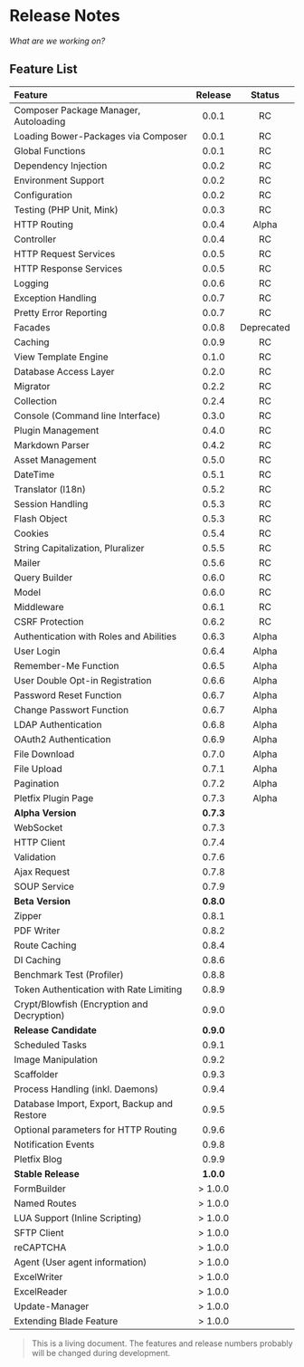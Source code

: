 # Release Notes

_What are we working on?_

## Feature List

| Feature  | Release | Status |
|:---------|:-------:|:------:|
| Composer Package Manager, Autoloading | 0.0.1 | RC |
| Loading Bower-Packages via Composer | 0.0.1 | RC | 
| Global Functions |  0.0.1 | RC |
| Dependency Injection | 0.0.2 | RC | 
| Environment Support | 0.0.2 | RC |
| Configuration | 0.0.2 | RC |
| Testing (PHP Unit, Mink) | 0.0.3 | RC |
| HTTP Routing | 0.0.4 | Alpha |
| Controller | 0.0.4 | RC |
| HTTP Request Services | 0.0.5 | RC |
| HTTP Response Services | 0.0.5 | RC |
| Logging | 0.0.6 | RC |
| Exception Handling | 0.0.7 | RC |
| Pretty Error Reporting |  0.0.7 | RC |
| Facades | 0.0.8 | Deprecated |
| Caching | 0.0.9 | RC |
| View Template Engine | 0.1.0 | RC |
| Database Access Layer | 0.2.0 | RC |
| Migrator | 0.2.2 | RC |
| Collection | 0.2.4 | RC |
| Console (Command line Interface) | 0.3.0 | RC | 
| Plugin Management | 0.4.0 | RC |
| Markdown Parser | 0.4.2 | RC |
| Asset Management | 0.5.0 | RC |
| DateTime | 0.5.1 | RC |
| Translator (l18n) | 0.5.2 | RC |
| Session Handling | 0.5.3 | RC |
| Flash Object | 0.5.3 | RC |
| Cookies | 0.5.4 | RC |
| String Capitalization, Pluralizer | 0.5.5 | RC |
| Mailer | 0.5.6 | RC |
| Query Builder | 0.6.0 | RC |
| Model | 0.6.0 | RC |
| Middleware | 0.6.1 | RC |
| CSRF Protection | 0.6.2 | RC |
| Authentication with Roles and Abilities | 0.6.3 | Alpha |
| User Login | 0.6.4 | Alpha |
| Remember-Me Function | 0.6.5| Alpha |
| User Double Opt-in Registration | 0.6.6 | Alpha |
| Password Reset Function | 0.6.7 | Alpha |
| Change Passwort Function | 0.6.7 | Alpha |
| LDAP Authentication | 0.6.8 | Alpha |
| OAuth2 Authentication | 0.6.9 | Alpha |
| File Download | 0.7.0 | Alpha |
| File Upload | 0.7.1 | Alpha |
| Pagination | 0.7.2 | Alpha |
| Pletfix Plugin Page| 0.7.3 | Alpha |
| **Alpha Version** | **0.7.3** | |
| WebSocket | 0.7.3 | |
| HTTP Client | 0.7.4 | |
| Validation| 0.7.6 | |
| Ajax Request | 0.7.8 | |
| SOUP Service | 0.7.9 | |
| **Beta Version** | **0.8.0** | |
| Zipper | 0.8.1 | |
| PDF Writer | 0.8.2 | |
| Route Caching | 0.8.4 | |
| DI Caching | 0.8.6 | |
| Benchmark Test (Profiler) | 0.8.8 | |
| Token Authentication with Rate Limiting | 0.8.9 | |
| Crypt/Blowfish (Encryption and Decryption) | 0.9.0 | |
| **Release Candidate** | **0.9.0** | |
| Scheduled Tasks | 0.9.1 | |
| Image Manipulation | 0.9.2 | |
| Scaffolder | 0.9.3 | |
| Process Handling (inkl. Daemons) | 0.9.4 | |
| Database Import, Export, Backup and Restore | 0.9.5 | |
| Optional parameters for HTTP Routing | 0.9.6 | |
| Notification Events | 0.9.8 | |
| Pletfix Blog| 0.9.9 | |
| **Stable Release** | **1.0.0** | |
| FormBuilder| &gt; 1.0.0 | |
| Named Routes | &gt; 1.0.0 | |
| LUA Support (Inline Scripting) | &gt; 1.0.0 | |
| SFTP Client | &gt; 1.0.0 | |
| reCAPTCHA | &gt; 1.0.0 | |
| Agent (User agent information) | &gt; 1.0.0 | |
| ExcelWriter | &gt; 1.0.0 | |
| ExcelReader | &gt; 1.0.0 | |
| Update-Manager | &gt; 1.0.0 | |
| Extending Blade Feature | &gt; 1.0.0 | |

> <i class="fa fa-exclamation-circle fa-2x" aria-hidden="true"></i> 
> This is a living document. The features and release numbers probably will be changed during development. 
